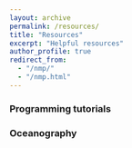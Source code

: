 ```yaml
---
layout: archive
permalink: /resources/
title: "Resources"
excerpt: "Helpful resources"
author_profile: true
redirect_from: 
  - "/nmp/"
  - "/nmp.html"
---
```


### Programming tutorials


### Oceanography



